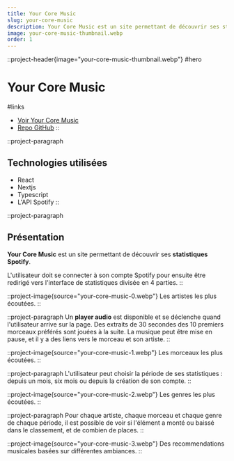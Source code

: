 ```yaml
---
title: Your Core Music
slug: your-core-music
description: Your Core Music est un site permettant de découvrir ses statistiques Spotify.
image: your-core-music-thumbnail.webp
order: 1
---
```


::project-header{image="your-core-music-thumbnail.webp"}
#hero
# Your Core Music

#links
- [Voir Your Core Music](https://your-core-music.vercel.app)
- [Repo GitHub](https://github.com/ColinLienard/your-core-music)
::

::project-paragraph
## Technologies utilisées

- React
- Nextjs
- Typescript
- L'API Spotify
::

::project-paragraph
## Présentation

**Your Core Music** est un site permettant de découvrir ses **statistiques Spotify**.

L'utilisateur doit se connecter à son compte Spotify pour ensuite être redirigé vers l'interface de statistiques divisée en 4 parties.
::

::project-image{source="your-core-music-0.webp"}
Les artistes les plus écoutées.
::

::project-paragraph
Un **player audio** est disponible et se déclenche quand l'utilisateur arrive sur la page. Des extraits de 30 secondes des 10 premiers morceaux préférés sont jouées à la suite. La musique peut être mise en pause, et il y a des liens vers le morceau et son artiste.
::

::project-image{source="your-core-music-1.webp"}
Les morceaux les plus écoutées.
::

::project-paragraph
L'utilisateur peut choisir la période de ses statistiques : depuis un mois, six mois ou depuis la création de son compte.
::

::project-image{source="your-core-music-2.webp"}
Les genres les plus écoutées.
::

::project-paragraph
Pour chaque artiste, chaque morceau et chaque genre de chaque période, il est possible de voir si l'élément a monté ou baissé dans le classement, et de combien de places.
::

::project-image{source="your-core-music-3.webp"}
Des recommendations musicales basées sur différentes ambiances.
::